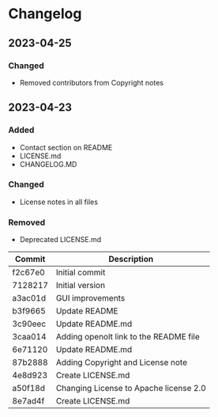 # Changelog

## 2023-04-25
### Changed
- Removed contributors from Copyright notes

## 2023-04-23
### Added
- Contact section on README
- LICENSE.md
- CHANGELOG.MD

### Changed
- License notes in all files

### Removed
- Deprecated LICENSE.md

| Commit  | Description |
| ------- | ----------- |
| f2c67e0 | Initial commit |
| 7128217 | Initial version |
| a3ac01d | GUI improvements |
| b3f9665 | Update README |
| 3c90eec | Update README.md |
| 3caa014 | Adding openolt link to the README file |
| 6e71120 | Update README.md |
| 87b2888 | Adding Copyright and License note |
| 4e8d923 | Create LICENSE.md |
| a50f18d | Changing License to Apache license 2.0 |
| 8e7ad4f | Create LICENSE.md |